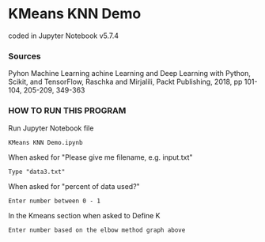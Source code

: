 # KMeans KNN Demo
coded in Jupyter Notebook v5.7.4

### Sources
Pyhon Machine Learning achine Learning and Deep Learning with Python, Scikit, and TensorFlow, Raschka and Mirjalili, 
    Packt Publishing, 2018, pp 101-104, 205-209, 349-363


### HOW TO RUN THIS PROGRAM

Run Jupyter Notebook file

    KMeans KNN Demo.ipynb

When asked for "Please give me filename, e.g. input.txt"

    Type "data3.txt"

When asked for "percent of data used?"

    Enter number between 0 - 1

In the Kmeans section when asked to Define K

    Enter number based on the elbow method graph above
